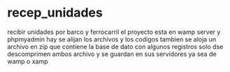 # recep_unidades
recibir unidades por barco y ferrocarril
el proyecto esta en wamp server y phpmyadmin
hay se alijan los archivos y los codigos 
tambien se aloja un archivo en zip que contiene la base de dato con algunos registros
solo dse descomprimen ambos archivo y se guardan en sus servidores ya sea de wamp o xamp
